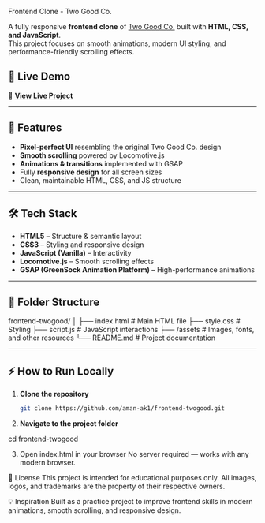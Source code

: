  Frontend Clone - Two Good Co.

A fully responsive **frontend clone** of [Two Good Co.](https://twogood.com.au/) built with **HTML, CSS, and JavaScript**.  
This project focuses on smooth animations, modern UI styling, and performance-friendly scrolling effects.

## 🚀 Live Demo
🔗 **[View Live Project](https://aman-ak1.github.io/frontend-twogood/)**

---

## 📌 Features
- **Pixel-perfect UI** resembling the original Two Good Co. design
- **Smooth scrolling** powered by Locomotive.js
- **Animations & transitions** implemented with GSAP
- Fully **responsive design** for all screen sizes
- Clean, maintainable HTML, CSS, and JS structure

---

## 🛠️ Tech Stack
- **HTML5** – Structure & semantic layout  
- **CSS3** – Styling and responsive design  
- **JavaScript (Vanilla)** – Interactivity  
- **Locomotive.js** – Smooth scrolling effects  
- **GSAP (GreenSock Animation Platform)** – High-performance animations

---

## 📂 Folder Structure
frontend-twogood/
│
├── index.html # Main HTML file
├── style.css # Styling
├── script.js # JavaScript interactions
├── /assets # Images, fonts, and other resources
└── README.md # Project documentation

---

## ⚡ How to Run Locally
1. **Clone the repository**
   ```bash
   git clone https://github.com/aman-ak1/frontend-twogood.git
2. **Navigate to the project folder**

cd frontend-twogood

3. Open index.html in your browser
No server required — works with any modern browser.

📜 License
This project is intended for educational purposes only.
All images, logos, and trademarks are the property of their respective owners.

💡 Inspiration
Built as a practice project to improve frontend skills in modern animations, smooth scrolling, and responsive design.
